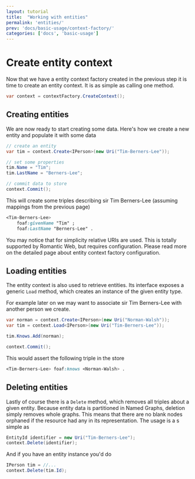 ```yaml
---
layout: tutorial
title:  "Working with entities"
permalink: 'entities/'
prev: 'docs/basic-usage/context-factory/'
categories: ['docs', 'basic-usage']
---
```


# Create entity context

Now that we have a entity context factory created in the previous step it is time to create an entity context. It is as
simple as calling one method.

``` java
var context = contextFactory.CreateContext();
```

## Creating entities

We are now ready to start creating some data. Here's how we create a new entity and populate it with some data

``` java
// create an entity
var tim = context.Create<IPerson>(new Uri("Tim-Berners-Lee"));

// set some properties
tim.Name = "Tim";
tim.LastName = "Berners-Lee";

// commit data to store
context.Commit();
```

This will create some triples describing sir Tim Berners-Lee (assuming mappings from the previous page)

``` css
<Tim-Berners-Lee>
    foaf:givenName "Tim" ;
    foaf:LastName "Berners-Lee" .
```

You may notice that for simplicity relative URIs are used. This is totally supported by Romantic Web, but requires
configuration. Please read more on the detailed page about entity context factory configuration.

## Loading entities

The entity context is also used to retrieve entities. Its interface exposes a generic `Load` method, which creates an
instance of the given entity type.

For example later on we may want to associate sir Tim Berners-Lee with another person we create.

``` java
var norman = context.Create<IPerson>(new Uri("Norman-Walsh"));
var tim = context.Load<IPerson>(new Uri("Tim-Berners-Lee"));

tim.Knows.Add(norman);

context.Commit();
```

This would assert the following triple in the store

``` css
<Tim-Berners-Lee> foaf:knows <Norman-Walsh> .
```

## Deleting entities

Lastly of course there is a `Delete` method, which removes all triples about a given entity. Because entity data is
partitioned in Named Graphs, deletion simply removes whole graphs. This means that there are no blank nodes orphaned if
the resource had any in its representation. The usage is a s simple as

``` java
EntityId identifier = new Uri("Tim-Berners-Lee");
context.Delete(identifier);
```

And if you have an entity instance you'd do

``` java
IPerson tim = //...
context.Delete(tim.Id);
```

[foaf]: http://www.foaf-project.org/
[foaf-doc]: http://xmlns.com/foaf/spec/
[fnh]: http://www.fluentnhibernate.org/
[concepts]: ../../getting-started/concepts
[dnr]: http://dotnetrdf.org